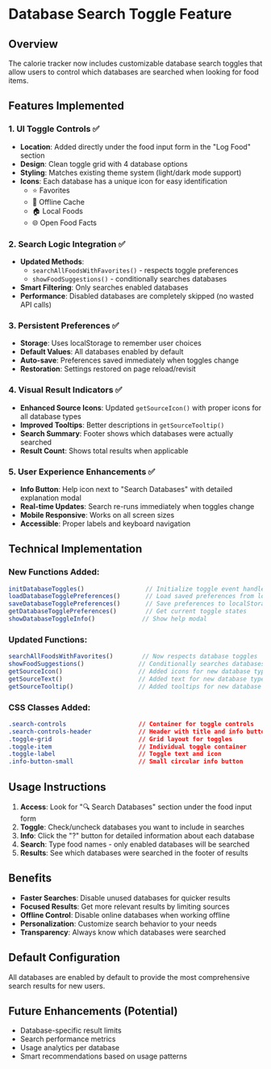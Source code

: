 # Database Search Toggle Feature

## Overview
The calorie tracker now includes customizable database search toggles that allow users to control which databases are searched when looking for food items.

## Features Implemented

### 1. UI Toggle Controls ✅
- **Location**: Added directly under the food input form in the "Log Food" section
- **Design**: Clean toggle grid with 4 database options
- **Styling**: Matches existing theme system (light/dark mode support)
- **Icons**: Each database has a unique icon for easy identification
  - ⭐ Favorites
  - 📱 Offline Cache  
  - 🏠 Local Foods
  - 🌐 Open Food Facts

### 2. Search Logic Integration ✅
- **Updated Methods**: 
  - `searchAllFoodsWithFavorites()` - respects toggle preferences
  - `showFoodSuggestions()` - conditionally searches databases
- **Smart Filtering**: Only searches enabled databases
- **Performance**: Disabled databases are completely skipped (no wasted API calls)

### 3. Persistent Preferences ✅
- **Storage**: Uses localStorage to remember user choices
- **Default Values**: All databases enabled by default
- **Auto-save**: Preferences saved immediately when toggles change
- **Restoration**: Settings restored on page reload/revisit

### 4. Visual Result Indicators ✅
- **Enhanced Source Icons**: Updated `getSourceIcon()` with proper icons for all database types
- **Improved Tooltips**: Better descriptions in `getSourceTooltip()`
- **Search Summary**: Footer shows which databases were actually searched
- **Result Count**: Shows total results when applicable

### 5. User Experience Enhancements ✅
- **Info Button**: Help icon next to "Search Databases" with detailed explanation modal
- **Real-time Updates**: Search re-runs immediately when toggles change
- **Mobile Responsive**: Works on all screen sizes
- **Accessible**: Proper labels and keyboard navigation

## Technical Implementation

### New Functions Added:
```javascript
initDatabaseToggles()                 // Initialize toggle event handlers
loadDatabaseTogglePreferences()       // Load saved preferences from localStorage
saveDatabaseTogglePreferences()       // Save preferences to localStorage  
getDatabaseTogglePreferences()        // Get current toggle states
showDatabaseToggleInfo()             // Show help modal
```

### Updated Functions:
```javascript
searchAllFoodsWithFavorites()        // Now respects database toggles
showFoodSuggestions()               // Conditionally searches databases
getSourceIcon()                     // Added icons for new database types
getSourceText()                     // Added text for new database types
getSourceTooltip()                  // Added tooltips for new database types
```

### CSS Classes Added:
```css
.search-controls                    // Container for toggle controls
.search-controls-header             // Header with title and info button
.toggle-grid                        // Grid layout for toggles
.toggle-item                        // Individual toggle container
.toggle-label                       // Toggle text and icon
.info-button-small                  // Small circular info button
```

## Usage Instructions

1. **Access**: Look for "🔍 Search Databases" section under the food input form
2. **Toggle**: Check/uncheck databases you want to include in searches
3. **Info**: Click the "?" button for detailed information about each database
4. **Search**: Type food names - only enabled databases will be searched
5. **Results**: See which databases were searched in the footer of results

## Benefits

- **Faster Searches**: Disable unused databases for quicker results
- **Focused Results**: Get more relevant results by limiting sources
- **Offline Control**: Disable online databases when working offline
- **Personalization**: Customize search behavior to your needs
- **Transparency**: Always know which databases were searched

## Default Configuration
All databases are enabled by default to provide the most comprehensive search results for new users.

## Future Enhancements (Potential)
- Database-specific result limits
- Search performance metrics
- Usage analytics per database
- Smart recommendations based on usage patterns